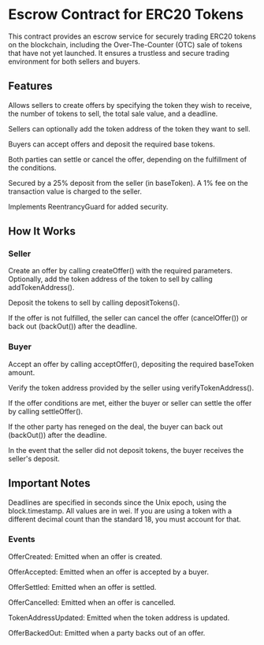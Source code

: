 # Escrow Contract for ERC20 Tokens

This contract provides an escrow service for securely trading ERC20 tokens on the blockchain, including the Over-The-Counter (OTC) sale of tokens that have not yet launched. It ensures a trustless and secure trading environment for both sellers and buyers.

## Features

Allows sellers to create offers by specifying the token they wish to receive, the number of tokens to sell, the total sale value, and a deadline.

Sellers can optionally add the token address of the token they want to sell.

Buyers can accept offers and deposit the required base tokens.

Both parties can settle or cancel the offer, depending on the fulfillment of the conditions.

Secured by a 25% deposit from the seller (in baseToken).
A 1% fee on the transaction value is charged to the seller.

Implements ReentrancyGuard for added security.

## How It Works

### Seller

Create an offer by calling createOffer() with the required parameters.
Optionally, add the token address of the token to sell by calling addTokenAddress().

Deposit the tokens to sell by calling depositTokens().

If the offer is not fulfilled, the seller can cancel the offer (cancelOffer()) or back out (backOut()) after the deadline.


### Buyer

Accept an offer by calling acceptOffer(), depositing the required baseToken amount.

Verify the token address provided by the seller using verifyTokenAddress().

If the offer conditions are met, either the buyer or seller can settle the offer by calling settleOffer().

If the other party has reneged on the deal, the buyer can back out (backOut()) after the deadline.

In the event that the seller did not deposit tokens, the buyer receives the seller's deposit.

## Important Notes

Deadlines are specified in seconds since the Unix epoch, using the block.timestamp.
All values are in wei. If you are using a token with a different decimal count than the standard 18, you must account for that.


### Events

OfferCreated: Emitted when an offer is created.

OfferAccepted: Emitted when an offer is accepted by a buyer.

OfferSettled: Emitted when an offer is settled.

OfferCancelled: Emitted when an offer is cancelled.

TokenAddressUpdated: Emitted when the token address is updated.

OfferBackedOut: Emitted when a party backs out of an offer.
